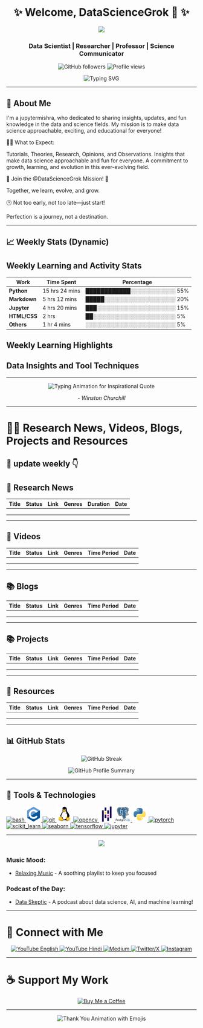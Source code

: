 <h1 align="center">✨ Welcome, DataScienceGrok 👋 ✨</h1>


<p align="center">
  <img src="https://media.giphy.com/media/v1.Y2lkPTc5MGI3NjExdmRpczhjdGZrazhuamxxeTVweDI5cm9mcDQ5cmV4ZTJuaTd3cGs5aiZlcD12MV9naWZzX3NlYXJjaCZjdD1n/QSz4qjPPIkt2TWDd8N/giphy.gif" />
</p>




<h3 align="center">Data Scientist | Researcher | Professor  | Science Communicator</h3>
<p align="center">
  <img src="https://img.shields.io/github/followers/datasciencegrok?label=Followers&style=social" alt="GitHub followers" />
  <img src="https://komarev.com/ghpvc/?username=datasciencegrok&label=Profile%20views&color=0e75b6&style=flat" alt="Profile views" />
</p>

<p align="center">
  <img src="https://readme-typing-svg.demolab.com?font=Fira+Code&size=24&pause=1000&color=FF5733&center=true&vCenter=true&width=600&lines=Welcome+to+My+GitHub+Profile!;Believe+in+the+Power+of+Knowledge;Code+Your+Dreams+Into+Reality;Learning+Never+Stops+%F0%9F%93%96;Strive+for+Progress%2C+Not+Perfection;Inspire%2C+Innovate%2C+Impact+%F0%9F%92%A1" alt="Typing SVG">
</p>






---

## 🚀 About Me
I'm a jupytermishra, who dedicated to sharing insights, updates, and fun knowledge in the data and science fields. My mission is to make data science approachable, exciting, and educational for everyone!

🤷‍♂️ What to Expect:


Tutorials, Theories, Research, Opinions, and Observations. 
Insights that make data science approachable and fun for everyone. 
A commitment to growth, learning, and evolution in this ever-evolving field.


🌟 Join the @DataScienceGrok Mission! 🌟


Together, we learn, evolve, and grow.


🕒 Not too early, not too late—just start!


Perfection is a journey, not a destination.



---



## 📈 Weekly Stats (Dynamic)

<!--START_SECTION:waka-->

## Weekly Learning and Activity Stats

| Work | Time Spent | Percentage |
|---------------|------------|------------|
| **Python**       | 15 hrs 24 mins | ████████████░░░░░░░░░░░░  55% |
| **Markdown**     | 5 hrs 12 mins  | █████░░░░░░░░░░░░░░░░░░░  20% |
| **Jupyter**      | 4 hrs 20 mins  | ███░░░░░░░░░░░░░░░░░░░░░  15% |
| **HTML/CSS**     | 2 hrs          | ██░░░░░░░░░░░░░░░░░░░░░░   5% |
| **Others**       | 1 hr  4 mins   | ░░░░░░░░░░░░░░░░░░░░░░░░   5% |

## Weekly Learning Highlights



## Data Insights and Tool Techniques





---
<p align="center">
  <img src="https://readme-typing-svg.herokuapp.com?font=Pacifico&size=28&duration=5000&pause=1000&color=F39C12&center=true&vCenter=true&width=600&height=100&lines=Success+is+not+final%2C+failure+is+not+fatal%3B+It+is+the+courage+to+continue+that+counts." alt="Typing Animation for Inspirational Quote">
</p>

<p align="center">
  <em>- Winston Churchill</em>
</p>


<!--END_SECTION:waka-->

---
# 🧑‍🏫 Research News, Videos, Blogs, Projects and Resources
## 🔗 update weekly 👇

## 📑 Research News

| Title                     | Status        | Link              | Genres           | Duration      | Date            |
|---------------------------|---------------|-------------------|-------------------|---------------|-----------------|
|                           |               |                   |                   |               |                 |
|                           |               |                   |                   |               |                 |
|                           |               |                   |                   |               |                 |

---

## 🎥 Videos

| Title                     | Status        | Link              | Genres           | Time Period   | Date            |
|---------------------------|---------------|-------------------|-------------------|---------------|-----------------|
|                           |               |                   |                   |               |                 |
|                           |               |                   |                   |               |                 |
|                           |               |                   |                   |               |                 |

---

## 📚 Blogs

| Title                     | Status        | Link              | Genres           | Time Period   | Date            |
|---------------------------|---------------|-------------------|-------------------|---------------|-----------------|
|                           |               |                   |                   |               |                 |
|                           |               |                   |                   |               |                 |
|                           |               |                   |                   |               |                 |

---

## 📚 Projects

| Title                     | Status        | Link              | Genres           | Time Period   | Date            |
|---------------------------|---------------|-------------------|-------------------|---------------|-----------------|
|                           |               |                   |                   |               |                 |
|                           |               |                   |                   |               |                 |
|                           |               |                   |                   |               |                 |

---
## 📖 Resources

| Title                     | Status        | Link              | Genres           | Time Period   | Date            |
|---------------------------|---------------|-------------------|-------------------|---------------|-----------------|
|                           |               |                   |                   |               |                 |
|                           |               |                   |                   |               |                 |
|                           |               |                   |                   |               |                 |

--- 


## 📊 GitHub Stats
<p align="center">
  <img src="https://github-readme-streak-stats.herokuapp.com/?user=datasciencegrok&theme=dark&hide_border=true" alt="GitHub Streak" />
</p>
<p align="center">
  <img src="https://github-profile-summary-cards.vercel.app/api/cards/profile-details?username=datasciencegrok&theme=github_dark" alt="GitHub Profile Summary" />
</p>

---

## 🧠 Tools & Technologies
<p align="left">
  <a href="https://www.gnu.org/software/bash/" target="_blank" rel="noreferrer">
    <img src="https://www.vectorlogo.zone/logos/gnu_bash/gnu_bash-icon.svg" alt="bash" width="40" height="40"/>
  </a>
  <a href="https://www.cprogramming.com/" target="_blank" rel="noreferrer">
    <img src="https://raw.githubusercontent.com/devicons/devicon/master/icons/c/c-original.svg" alt="c" width="40" height="40"/>
  </a>
  <a href="https://git-scm.com/" target="_blank" rel="noreferrer">
    <img src="https://www.vectorlogo.zone/logos/git-scm/git-scm-icon.svg" alt="git" width="40" height="40"/>
  </a>
  <a href="https://www.linux.org/" target="_blank" rel="noreferrer">
    <img src="https://raw.githubusercontent.com/devicons/devicon/master/icons/linux/linux-original.svg" alt="linux" width="40" height="40"/>
  </a>
  <a href="https://opencv.org/" target="_blank" rel="noreferrer">
    <img src="https://www.vectorlogo.zone/logos/opencv/opencv-icon.svg" alt="opencv" width="40" height="40"/>
  </a>
  <a href="https://pandas.pydata.org/" target="_blank" rel="noreferrer">
    <img src="https://raw.githubusercontent.com/devicons/devicon/2ae2a900d2f041da66e950e4d48052658d850630/icons/pandas/pandas-original.svg" alt="pandas" width="40" height="40"/>
  </a>
  <a href="https://www.postgresql.org" target="_blank" rel="noreferrer">
    <img src="https://raw.githubusercontent.com/devicons/devicon/master/icons/postgresql/postgresql-original-wordmark.svg" alt="postgresql" width="40" height="40"/>
  </a>
  <a href="https://www.python.org" target="_blank" rel="noreferrer">
    <img src="https://raw.githubusercontent.com/devicons/devicon/master/icons/python/python-original.svg" alt="python" width="40" height="40"/>
  </a>
  <a href="https://pytorch.org/" target="_blank" rel="noreferrer">
    <img src="https://www.vectorlogo.zone/logos/pytorch/pytorch-icon.svg" alt="pytorch" width="40" height="40"/>
  </a>
  <a href="https://scikit-learn.org/" target="_blank" rel="noreferrer">
    <img src="https://upload.wikimedia.org/wikipedia/commons/0/05/Scikit_learn_logo_small.svg" alt="scikit_learn" width="40" height="40"/>
  </a>
  <a href="https://seaborn.pydata.org/" target="_blank" rel="noreferrer">
    <img src="https://seaborn.pydata.org/_images/logo-mark-lightbg.svg" alt="seaborn" width="40" height="40"/>
  </a>
  <a href="https://www.tensorflow.org" target="_blank" rel="noreferrer">
    <img src="https://www.vectorlogo.zone/logos/tensorflow/tensorflow-icon.svg" alt="tensorflow" width="40" height="40"/>
  </a>
  <a href="https://jupyter.org/" target="_blank" rel="noreferrer">
    <img src="https://upload.wikimedia.org/wikipedia/commons/3/38/Jupyter_logo.svg" alt="jupyter" width="40" height="40"/>
  </a>
</p>



---




<p align="center">
  <img src="https://media.giphy.com/media/Vhi3c3JfcWkztJVL1O/giphy.gif?cid=ecf05e47y26ha3zkh8vxnrjum6kuwfb7gg82geahokgoyrvs&ep=v1_gifs_search&rid=giphy.gif&ct=g" />
</p>


### Music Mood:
- [Relaxing Music](https://open.spotify.com/playlist/37i9dQZF1DX6VdMW310YC7) - A soothing playlist to keep you focused

### Podcast of the Day:
- [Data Skeptic](https://open.spotify.com/show/6qW9NZlFeSRCFaDvQFIhNx) - A podcast about data science, AI, and machine learning!


---

# 🌟 **Connect with Me**  

<p align="center">
 
  <a href="https://www.youtube.com/@datasciencegrok">
    <img src="https://img.shields.io/badge/YouTube-English-red?style=for-the-badge&logo=youtube" alt="YouTube English" />
  </a>
  <a href="https://www.youtube.com/@jupytermishra">
    <img src="https://img.shields.io/badge/YouTube-Hindi-red?style=for-the-badge&logo=youtube" alt="YouTube Hindi" />
  </a>
  <a href="https://medium.com/@datasciencegrok">
    <img src="https://img.shields.io/badge/Medium-Read%20My%20Blogs-black?style=for-the-badge&logo=medium" alt="Medium" />
  </a>
  <a href="https://x.com/datasciencegrok">
    <img src="https://img.shields.io/badge/X-Tweets-blue?style=for-the-badge&logo=x" alt="Twitter/X" />
  </a>
  <a href="https://www.instagram.com/jupytermishra/">
    <img src="https://img.shields.io/badge/Instagram-Follow%20Me-E4405F?style=for-the-badge&logo=instagram" alt="Instagram" />
  </a>
</p>

---

# ☕ **Support My Work**  
<p align="center">
  <a href="https://buymeacoffee.com/datasciencegrok">
    <img src="https://img.shields.io/badge/Buy%20Me%20a%20Coffee-Support-orange?style=for-the-badge&logo=buymeacoffee" alt="Buy Me a Coffee" />
  </a>
</p>

---






<p align="center">
  <img src="https://readme-typing-svg.herokuapp.com?font=Fira+Code&size=30&duration=3000&pause=2000&color=FF5733&center=true&vCenter=true&width=800&height=80&lines=Thank+You+for+Visiting+My+Profile!+😊;Hope+You+Have+a+Great+Day!+🌟;Feel+Free+to+Connect+With+Me!+🤝" alt="Thank You Animation with Emojis">
</p>


